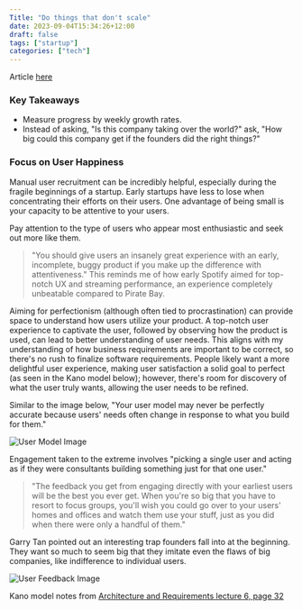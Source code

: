 ```yaml
---
Title: "Do things that don't scale"
date: 2023-09-04T15:34:26+12:00
draft: false
tags: ["startup"]
categories: ["tech"]
---
```


Article [here](https://www.ycombinator.com/library/96-do-things-that-don-t-scale?fbclid=IwAR1FfmzCphQ-KQS_ELqs9EuqA_FMtZnOFr9u-831QKyG2MA6CrXMtc_AlAE)

### Key Takeaways

- Measure progress by weekly growth rates.
- Instead of asking, "Is this company taking over the world?" ask, "How big could this company get if the founders did the right things?"

### Focus on User Happiness

Manual user recruitment can be incredibly helpful, especially during the fragile beginnings of a startup. Early startups have less to lose when concentrating their efforts on their users. One advantage of being small is your capacity to be attentive to your users. 

Pay attention to the type of users who appear most enthusiastic and seek out more like them.

> "You should give users an insanely great experience with an early, incomplete, buggy product if you make up the difference with attentiveness."
This reminds me of how early Spotify aimed for top-notch UX and streaming performance, an experience completely unbeatable compared to Pirate Bay.

Aiming for perfectionism (although often tied to procrastination) can provide space to understand how users utilize your product. A top-notch user experience to captivate the user, followed by observing how the product is used, can lead to better understanding of user needs. This aligns with my understanding of how business requirements are important to be correct, so there's no rush to finalize software requirements. People likely want a more delightful user experience, making user satisfaction a solid goal to perfect (as seen in the Kano model below); however, there's room for discovery of what the user truly wants, allowing the user needs to be refined.

Similar to the image below, "Your user model may never be perfectly accurate because users' needs often change in response to what you build for them."

![User Model Image](https://github.com/yiyangjessieyu/Website/assets/101782677/9d7538d3-1daa-4faf-b44f-a24a21be7134)

Engagement taken to the extreme involves "picking a single user and acting as if they were consultants building something just for that one user."

> "The feedback you get from engaging directly with your earliest users will be the best you ever get. When you're so big that you have to resort to focus groups, you'll wish you could go over to your users' homes and offices and watch them use your stuff, just as you did when there were only a handful of them."

Garry Tan pointed out an interesting trap founders fall into at the beginning. They want so much to seem big that they imitate even the flaws of big companies, like indifference to individual users.

![User Feedback Image](https://github.com/yiyangjessieyu/Website/assets/101782677/d63f05d4-6463-4349-81ae-a58467b39c05)

Kano model notes from [Architecture and Requirements lecture 6, page 32](https://github.com/yiyangjessieyu/Architecture-and-Requirements/blob/main/lectures/%236%20Requirements%20analysis.pdf)

